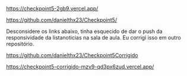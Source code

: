 https://checkpoint5-2gb9.vercel.app/

https://github.com/danielthx23/Checkpoint5/

Desconsidere os links abaixo, tinha esquecido de dar o push da responsividade da listanoticias na sala de aula. Eu corrigi isso em outro repositório.

https://github.com/danielthx23/Checkpoint5Corrigido

https://checkpoint5-corrigido-mzv9-qd3px6zud.vercel.app/
